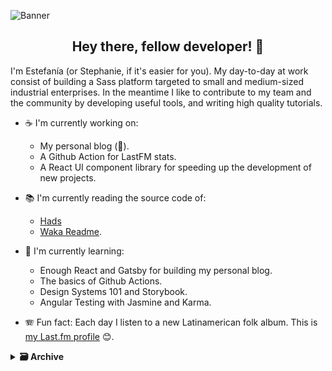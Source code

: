 ![Banner](https://user-images.githubusercontent.com/86350286/166100529-d82e2b38-1cf4-4641-b63f-51edd884d9b7.jpg)

<h2 align="center">Hey there, fellow developer! 👋</h2>

I'm Estefanía (or Stephanie, if it's easier for you). My day-to-day at work consist of building a Sass platform targeted to small and medium-sized industrial enterprises. In the meantime I like to contribute to my team and the community by developing useful tools, and writing high quality tutorials.

- ☕️ I'm currently working on:
  - My personal blog (🤩).
  - A Github Action for LastFM stats.
  - A React UI component library for speeding up the development of new projects.

- 📚 I'm currently reading the source code of:
  - [Hads](https://github.com/sinedied/hads)
  - [Waka Readme](https://github.com/athul/waka-readme).

- 🌱 I'm currently learning:
  -  Enough React and Gatsby for building my personal blog.
  -  The basics of Github Actions.
  -  Design Systems 101 and Storybook.
  -  Angular Testing with Jasmine and Karma.

- 🪗 Fun fact: Each day I listen to a new Latinamerican folk album. This is [my Last.fm profile](https://www.last.fm/user/niabh) 😊.

<details>
  <summary><b>🗃️&nbsp;Archive</b></summary>
  
* 🥳 Completed projects:
  
  * In construction! 💻.

</details>

<!-- ✍🏻 **Latest blog posts** -->

<!-- 📊 **Development time (last 7 days)** -->
<!--START_SECTION:waka-->
<!--END_SECTION:waka-->

<!-- 🎼 **Top artists (last 7 days)** -->
